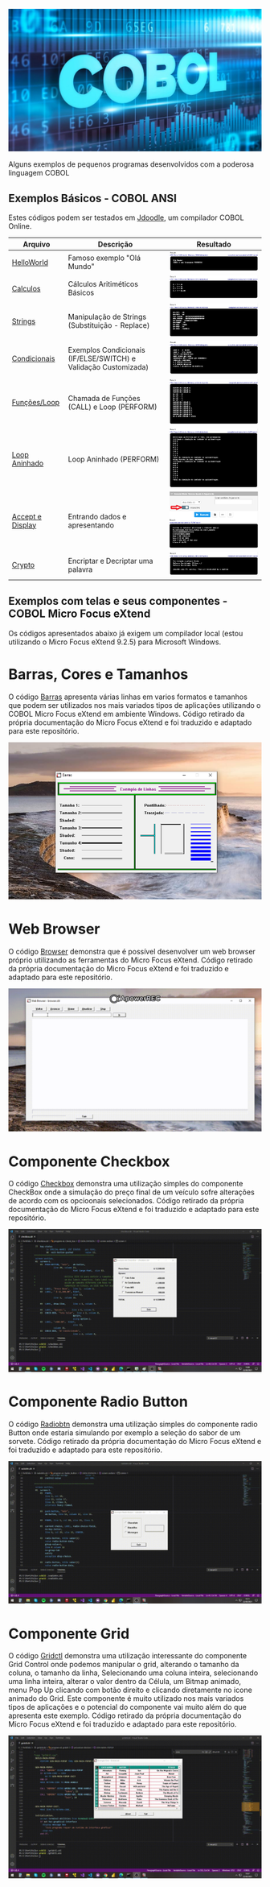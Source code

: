 ![COBOL Banner](./cobol-Banner.jpg)

Alguns exemplos de pequenos programas desenvolvidos com a poderosa linguagem COBOL

## Exemplos Básicos - COBOL ANSI

Estes códigos podem ser testados em [Jdoodle](https://www.jdoodle.com/execute-cobol-online/), um compilador COBOL Online.

| Arquivo                                              | Descrição                                                | Resultado                                   | 
| ---------------------------------------------------- | ---------------------------------------------------------| ------------------------------------------- |
| [HelloWorld](./HelloWorld.cbl)                       | Famoso exemplo "Olá Mundo"                               | ![Resultado](./HelloWorld-Result-Short.png) |
| [Calculos](./Calculos.cbl)                           | Cálculos Aritiméticos Básicos                            | ![Resultado](./Calculos-Result-Short.png)   |
| [Strings](./Strings.cbl)                             | Manipulação de Strings (Substituição - Replace)          | ![Resultado](./Strings-Result.png)          |
| [Condicionais](./Condicionais.cbl)                   | Exemplos Condicionais (IF/ELSE/SWITCH) e Validação Customizada)| ![Resultado](./Condicionais-Result.png)|
| [Funções/Loop](./Funcoes_e_Loop.cbl)                 | Chamada de Funções (CALL) e Loop (PERFORM)               | ![Resultado](./Funcoes_e_Loop-Result.png)   |
| [Loop Aninhado](./Loop_Aninhado.cbl)                 | Loop Aninhado (PERFORM)                                  | ![Resultado](./Loop_Aninhado.png)           |
| [Accept e Display](./Accept_Display.cbl)             | Entrando dados e apresentando                            | ![Resultado](./Accept_Display-Result.png)   |
| [Crypto](./Crypto.cbl)                               | Encriptar e Decriptar uma palavra                        | ![Resultado](./Cripto-Result-Short.png)     |

## Exemplos com telas e seus componentes - COBOL Micro Focus eXtend

Os códigos apresentados abaixo já exigem um compilador local (estou utilizando o Micro Focus eXtend 9.2.5) para Microsoft Windows.

# Barras, Cores e Tamanhos

O código [Barras](./Barras.cbl) apresenta várias linhas em varios formatos e tamanhos que podem ser utilizados nos mais variados tipos de aplicações utilizando o COBOL Micro Focus eXtend em ambiente Windows. Código retirado da própria documentação do Micro Focus eXtend e foi traduzido e adaptado para este repositório.

![Resultado](./barras-result.png)


# Web Browser

O código [Browser](./Browser.cbl) demonstra que é possível desenvolver um web browser próprio utilizando as ferramentas do Micro Focus eXtend. Código retirado da própria documentação do Micro Focus eXtend e foi traduzido e adaptado para este repositório.

![Browser](./browser.gif)

# Componente Checkbox

O código [Checkbox](./checkbox.cbl) demonstra uma utilização simples do componente CheckBox onde a simulação do preço final de um veículo sofre alterações de acordo com os opcioonais selecionados. Código retirado da própria documentação do Micro Focus eXtend e foi traduzido e adaptado para este repositório.

![CheckBox](./checkbox-Result.gif)

# Componente Radio Button

O código [Radiobtn](./radiobtn.cbl) demonstra uma utilização simples do componente radio Button onde estaria simulando por exemplo a seleção do sabor de um sorvete. Código retirado da própria documentação do Micro Focus eXtend e foi traduzido e adaptado para este repositório.

![Radiobtn](./Radio-Result.gif)

# Componente Grid

O código [Gridctl](./gridctl.cbl) demonstra uma utilização interessante do componente Grid Control onde podemos manipular o grid, alterando o tamanho da coluna, o tamanho da linha, Selecionando uma coluna inteira, selecionando uma linha inteira, alterar o valor dentro da Célula, um Bitmap animado, menu Pop Up clicando com botão direito e clicando diretamente no icone animado do Grid. Este componente é muito utilizado nos mais variados tipos de aplicações e o potencial do componente vai muito além do que apresenta este exemplo. Código retirado da própria documentação do Micro Focus eXtend e foi traduzido e adaptado para este repositório.

![Gridctl](./Grid-Result.gif)
